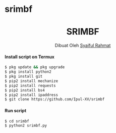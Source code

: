 # srimbf

<h1 align="center">
  SRIMBF
</h1>
</div>
<p align="center">
  Dibuat Oleh <a href="https://www.facebook.com/SY41FUL.R4HM4T02">Syaiful Rahmat</a>
</p>
<p align="center">
 

#### Install script on Termux
```bash
$ pkg update && pkg upgrade
$ pkg install python2
$ pkg install git
$ pip2 install mechanize
$ pip2 install requests
$ pip2 install bs4
$ pip2 install ipaddress
$ git clone https://github.com/Ipul-XV/srimbf
```
#### Run script
```bash
$ cd srimbf
$ python2 srimbf.py
```
